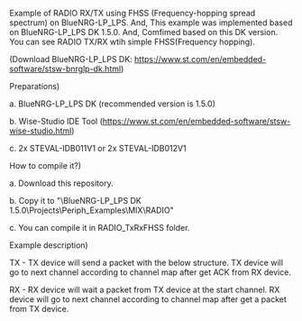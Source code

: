 Example of RADIO RX/TX using FHSS (Frequency-hopping spread spectrum) on BlueNRG-LP_LPS. And, This example was implemented based on BlueNRG-LP_LPS DK 1.5.0. And, Comfimed based on this DK version. You can see RADIO TX/RX wtih simple FHSS(Frequency hopping).

(Download BlueNRG-LP_LPS DK: https://www.st.com/en/embedded-software/stsw-bnrglp-dk.html)


Preparations)

a. BlueNRG-LP_LPS DK (recommended version is 1.5.0)

b. Wise-Studio IDE Tool (https://www.st.com/en/embedded-software/stsw-wise-studio.html)

c. 2x STEVAL-IDB011V1  or  2x STEVAL-IDB012V1



How to compile it?)

a. Download this repository.

b. Copy it to "\BlueNRG-LP_LPS DK 1.5.0\Projects\Periph_Examples\MIX\RADIO"

c. You can compile it in RADIO_TxRxFHSS folder.



Example description)

TX - TX device will send a packet with the below structure. TX device will go to next channel according to channel map after get ACK from RX device.

RX - RX device will wait a packet from TX device at the start channel. RX device will go to next channel according to channel map after get a packet from TX device.
